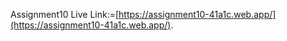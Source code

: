 Assignment10 Live Link:=[https://assignment10-41a1c.web.app/](https://assignment10-41a1c.web.app/).
